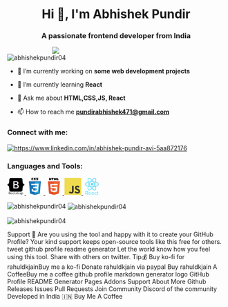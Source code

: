 
<h1 align="center">Hi 👋, I'm Abhishek Pundir</h1>
<h3 align="center">A passionate frontend developer from India</h3>

<img align="right" width="400" src="https://miro.medium.com/freeze/fit/c/80/56/0*7Q3yvSIv_t0ioJ-Z.gif">
<p align="left"> <img src="https://komarev.com/ghpvc/?username=abhishekpundir04&label=Profile%20views&color=0e75b6&style=flat" alt="abhishekpundir04" /> </p>

- 🔭 I’m currently working on **some web development projects**

- 🌱 I’m currently learning **React**

- 💬 Ask me about **HTML,CSS,JS, React**

- 📫 How to reach me **pundirabhishek471@gmail.com**

<h3 align="left">Connect with me:</h3>
<p align="left">
<a href="https://linkedin.com/in/https://www.linkedin.com/in/abhishek-pundir-avi-5aa872176" target="blank"><img align="center" src="https://raw.githubusercontent.com/rahuldkjain/github-profile-readme-generator/master/src/images/icons/Social/linked-in-alt.svg" alt="https://www.linkedin.com/in/abhishek-pundir-avi-5aa872176" height="30" width="40" /></a>
</p>

<h3 align="left">Languages and Tools:</h3>
<p align="left"> <a href="https://getbootstrap.com" target="_blank" rel="noreferrer"> <img src="https://raw.githubusercontent.com/devicons/devicon/master/icons/bootstrap/bootstrap-plain-wordmark.svg" alt="bootstrap" width="40" height="40"/> </a> <a href="https://www.w3schools.com/css/" target="_blank" rel="noreferrer"> <img src="https://raw.githubusercontent.com/devicons/devicon/master/icons/css3/css3-original-wordmark.svg" alt="css3" width="40" height="40"/> </a> <a href="https://www.w3.org/html/" target="_blank" rel="noreferrer"> <img src="https://raw.githubusercontent.com/devicons/devicon/master/icons/html5/html5-original-wordmark.svg" alt="html5" width="40" height="40"/> </a> <a href="https://developer.mozilla.org/en-US/docs/Web/JavaScript" target="_blank" rel="noreferrer"> <img src="https://raw.githubusercontent.com/devicons/devicon/master/icons/javascript/javascript-original.svg" alt="javascript" width="40" height="40"/> </a> <a href="https://reactjs.org/" target="_blank" rel="noreferrer"> <img src="https://raw.githubusercontent.com/devicons/devicon/master/icons/react/react-original-wordmark.svg" alt="react" width="40" height="40"/> </a> </p>

<p><img align="left" src="https://github-readme-stats.vercel.app/api/top-langs?username=abhishekpundir04&show_icons=true&locale=en&layout=compact" alt="abhishekpundir04" /></p>

<p>&nbsp;<img align="center" src="https://github-readme-stats.vercel.app/api?username=abhishekpundir04&show_icons=true&locale=en" alt="abhishekpundir04" /></p>

<p><img align="center" src="https://github-readme-streak-stats.herokuapp.com/?user=abhishekpundir04&" alt="abhishekpundir04" /></p>

Support 🙏
Are you using the tool and happy with it to create your GitHub Profile?
Your kind support keeps open-source tools like this free for others.
tweet github profile readme generator
Let the world know how you feel using this tool. Share with others on twitter.
Tip💰
Buy ko-fi for rahuldkjainBuy me a ko-fi
Donate rahuldkjain via paypal
Buy rahuldkjain A CoffeeBuy me a coffee
github profile markdown generator logo
GitHub Profile README Generator
Pages
Addons
Support
About
More
Github
Releases
Issues
Pull Requests
Join Community
Discord of the community
Developed in India 🇮🇳
Buy Me A Coffee
